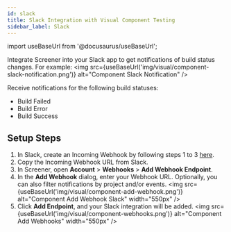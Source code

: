 ```yaml
---
id: slack
title: Slack Integration with Visual Component Testing
sidebar_label: Slack
---
```


import useBaseUrl from '@docusaurus/useBaseUrl';

Integrate Screener into your Slack app to get notifications of build status changes. For example:
<img src={useBaseUrl('img/visual/component-slack-notification.png')} alt="Component Slack Notification" />

Receive notifications for the following build statuses:

- Build Failed
- Build Error
- Build Success

## Setup Steps

1. In Slack, create an Incoming Webhook by following steps 1 to 3 [here](https://api.slack.com/incoming-webhooks).
2. Copy the Incoming Webhook URL from Slack.
3. In Screener, open **Account** > **Webhooks** > **Add Webhook Endpoint**.
4. In the **Add Webhook** dialog, enter your Webhook URL. Optionally, you can also filter notifications by project and/or events.
   <img src={useBaseUrl('img/visual/component-add-webhook.png')} alt="Component Add Webhook Slack" width="550px" />
5. Click **Add Endpoint**, and your Slack integration will be added.
   <img src={useBaseUrl('img/visual/component-webhooks.png')} alt="Component Add Webhooks" width="550px" />
